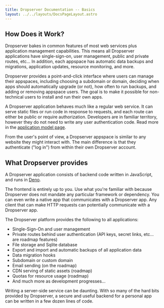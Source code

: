 ```yaml
---
title: Dropserver Documentation -- Basics
layout: ../../layouts/DocsPageLayout.astro
---
```


## How Does it Work?

Dropserver bakes in common features of most web services plus application management capabilities. This means all Dropserver applications have single-sign-on, user management, public and private routes, etc... In addition, each appspace has automatic data backups and migrations, application updates, resource monitoring, and more.

Dropserver provides a point-and-click interface where users can manage their appspaces, including choosing a subdomain or domain, deciding when apps should automatically upgrade (or not), how often to run backups, and adding or removing appspace users. The goal is to make it possible for non-technical users to install and run their own apps.

A Dropserver application behaves much like a regular web service. It can serve static files or run code in response to requests, and each route can either be public or require authorization. Developers are in familiar territory, however they do not need to write any user authentication code. Read more in the [application model page](/application-model/).

From the user's point of view, a Dropserver appspace is similar to any website they might interact with. The main difference is that they authenticate ("log in") from within their own Dropserver account.

## What Dropserver provides

A Dropserver application consists of backend code written in JavaScript, and runs in [Deno](https://deno.land).

The frontend is entirely up to you. Use what you're familiar with because Dropserver does not mandate any particular framework or dependency. You can even write a native app that communicates with a Dropserver app. Any client that can make HTTP requests can potentially communicate with a Dropserver app.

The Dropserver platform provides the following to all applications:

*   Single-Sign-On and user management
*   Private routes behind user authentication (API keys, secret links, etc... are roadmap features)
*   File storage and Sqlite database
*   Export and import and automatic backups of all application data
*   Data migration hooks
*   Subdomain or custom domain
*   Email sending (on the roadmap)
*   CDN serving of static assets (roadmap)
*   Quotas for resource usage (roadmap)
*   And much more as development progresses...

Writing a server-side service can be daunting. With so many of the hard bits provided by Dropserver, a secure and useful backend for a personal app can be written in a few dozen lines of code.